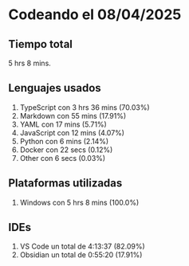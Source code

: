 # Codeando el 08/04/2025

## Tiempo total
5 hrs 8 mins.

## Lenguajes usados
1. TypeScript con 3 hrs 36 mins (70.03%)
1. Markdown con 55 mins (17.91%)
1. YAML con 17 mins (5.71%)
1. JavaScript con 12 mins (4.07%)
1. Python con 6 mins (2.14%)
1. Docker con 22 secs (0.12%)
1. Other con 6 secs (0.03%)

## Plataformas utilizadas
1. Windows con 5 hrs 8 mins (100.0%)

## IDEs
1. VS Code un total de 4:13:37 (82.09%)
1. Obsidian un total de 0:55:20 (17.91%)
